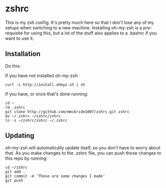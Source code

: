 # zshrc

This is my zsh config. It's pretty much here so that I don't lose any of my setups when switching to a new machine. Installing oh-my-zsh is a pre-requisite for using this, but a lot of the stuff also applies to a .bashrc if you want to use it.

## Installation

Do this:

If you have not installed oh-my-zsh:

`curl -L http://install.ohmyz.sh | sh`

If you have, or once that's done running:

```
cd ~
rm .zshrc
git clone http://github.com/mmcbride1007/zshrc.git zshrc
mv ~/.zshrc ~/zshrc/zshrc
ln -s ~/zshrc/zshrc ~/.zshrc
```

## Updating

oh-my-zsh will automatically update itself, so you don't have to worry about that. As you make changes to the .zshrc file, you can push those changes to this repo by running:

```
cd ~/zshrc
git add .
git commit -m 'These are some changes I made'
git push
```
